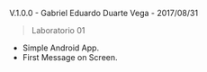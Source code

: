 ﻿V.1.0.0 - Gabriel Eduardo Duarte Vega - 2017/08/31
> Laboratorio 01
  + Simple Android App.
  + First Message on Screen.